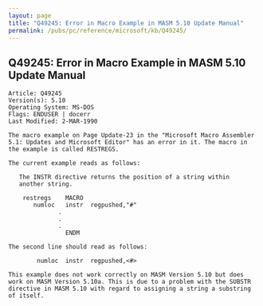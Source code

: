 ```yaml
---
layout: page
title: "Q49245: Error in Macro Example in MASM 5.10 Update Manual"
permalink: /pubs/pc/reference/microsoft/kb/Q49245/
---
```


## Q49245: Error in Macro Example in MASM 5.10 Update Manual

	Article: Q49245
	Version(s): 5.10
	Operating System: MS-DOS
	Flags: ENDUSER | docerr
	Last Modified: 2-MAR-1990
	
	The macro example on Page Update-23 in the "Microsoft Macro Assembler
	5.1: Updates and Microsoft Editor" has an error in it. The macro in
	the example is called RESTREGS.
	
	The current example reads as follows:
	
	   The INSTR directive returns the position of a string within
	   another string.
	
	    restregs    MACRO
	       numloc   instr  regpushed,"#"
	              .
	              .
	              .
	                ENDM
	
	The second line should read as follows:
	
	        numloc  instr  regpushed,<#>
	
	This example does not work correctly on MASM Version 5.10 but does
	work on MASM Version 5.10a. This is due to a problem with the SUBSTR
	directive in MASM 5.10 with regard to assigning a string a substring
	of itself.
